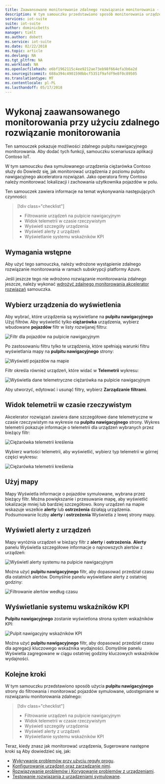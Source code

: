 ```yaml
---
title: Zaawansowane monitorowanie zdalnego rozwiązanie monitorowania - Azure | Dokumentacja firmy Microsoft
description: W tym samouczku przedstawiono sposób monitorowania urządzeń ze zdalnego pulpitu nawigacyjnego monitorowania rozwiązania.
services: iot-suite
suite: iot-suite
author: dominicbetts
manager: timlt
ms.author: dobett
ms.service: iot-suite
ms.date: 02/22/2018
ms.topic: article
ms.devlang: NA
ms.tgt_pltfrm: NA
ms.workload: NA
ms.openlocfilehash: e6bf1962115c4ee9212ae73eb98f664efa3b6a2d
ms.sourcegitcommit: 688a394c4901590bbcf5351f9afdf9e8f0c89505
ms.translationtype: MT
ms.contentlocale: pl-PL
ms.lasthandoff: 05/17/2018
---
```

# <a name="perform-advanced-monitoring-using-the-remote-monitoring-solution"></a>Wykonaj zaawansowanego monitorowania przy użyciu zdalnego rozwiązanie monitorowania

Ten samouczek pokazuje możliwości zdalnego pulpitu nawigacyjnego monitorowania. Aby dodać tych funkcji, samouczku scenariusza aplikacji Contoso IoT.

W tym samouczku dwa symulowanego urządzenia ciężarówka Contoso służy do Dowiedz się, jak monitorować urządzenia z poziomu pulpitu nawigacyjnego akceleratora rozwiązań. Jako operatora firmy Contoso należy monitorować lokalizacji i zachowania użytkownika pojazdów w polu.

Ten samouczek zawiera informacje na temat wykonywania następujących czynności:

>[!div class="checklist"]
> * Filtrowanie urządzeń na pulpicie nawigacyjnym
> * Widok telemetrii w czasie rzeczywistym
> * Wyświetl szczegóły urządzenia
> * Wyświetl alerty z urządzeń
> * Wyświetlanie systemu wskaźników KPI

## <a name="prerequisites"></a>Wymagania wstępne

Aby użyć tego samouczka, należy wdrożone wystąpienie zdalnego rozwiązanie monitorowania w ramach subskrypcji platformy Azure.

Jeśli jeszcze tego nie wdrożono rozwiązanie monitorowania zdalnego jeszcze, należy wykonać [wdrożyć zdalnego monitorowania akcelerator rozwiązań](../iot-accelerators/iot-accelerators-remote-monitoring-deploy.md) samouczka.

## <a name="choose-the-devices-to-display"></a>Wybierz urządzenia do wyświetlenia

Aby wybrać, które urządzenia są wyświetlane na **pulpitu nawigacyjnego** Użyj filtrów. Aby wyświetlić tylko **ciężarówka** urządzenia, wybierz wbudowane **pojazdów** filtr w listy rozwijanej filtru:

![Filtr dla pojazdów na pulpicie nawigacyjnym](media/iot-suite-remote-monitoring-monitor/dashboardtruckfilter.png)

Po zastosowaniu filtru tylko te urządzenia, które spełniają warunki filtru wyświetlania mapy na **pulpitu nawigacyjnego** strony:

![Wyświetl pojazdów na mapie](media/iot-suite-remote-monitoring-monitor/dashboardtruckmap.png)

Filtr określa również urządzeń, które widać w **Telemetrii** wykresu:

![Wyświetla dane telemetryczne ciężarówka na pulpicie nawigacyjnym](media/iot-suite-remote-monitoring-monitor/dashboardtelemetry.png)

Aby utworzyć, edytować i usunąć filtry, wybierz **Zarządzanie filtrami**.

## <a name="view-real-time-telemetry"></a>Widok telemetrii w czasie rzeczywistym

Akcelerator rozwiązań zawiera dane szczegółowe dane telemetryczne w czasie rzeczywistym na wykresie na **pulpitu nawigacyjnego** strony. Wykres telemetrii pokazuje informacje o telemetrii dla urządzeń wybranych przez bieżący filtr:

![Ciężarówka telemetrii kreślenia](media/iot-suite-remote-monitoring-monitor/dashboardtelemetryview.png)

Wybierz wartości telemetrii, aby wyświetlić, wybierz typ telemetrii w górnej części wykresu:

![Ciężarówka telemetrii kreślenia](media/iot-suite-remote-monitoring-monitor/dashboardselecttelemetry.png)

<!-- 05/01 - this features appears to have been removed
To pause the live telemetry display, choose **Flowing**. To re-enable the live display, choose **Pause**:

![Pause and restart telemetry display](media/iot-suite-remote-monitoring-monitor/dashboardtelemetrypause.png)-->

## <a name="use-the-map"></a>Użyj mapy

Mapy Wyświetla informacje o pojazdów symulowane, wybrana przez bieżący filtr. Można powiększanie i przesuwanie mapę, aby wyświetlić lokalizacje mniej lub bardziej szczegółowo. Ikony urządzeń na mapie wskazuje wszelkie **alerty** lub **ostrzeżenia** działają urządzenia. Podsumowanie liczby **alerty** i **ostrzeżenia** Wyświetla z lewej strony mapy.

<!-- 05/01 - cannot select a deice on the map
To view the device details, pan and zoom the map to locate the devices, then click the device on the map. The details include:

* Recent telemetry values
* Methods the device supports
* Device properties

![View device details on the dashboard](media/iot-suite-remote-monitoring-monitor/dashboarddevicedetail.png)-->

## <a name="view-alerts-from-your-devices"></a>Wyświetl alerty z urządzeń

Mapy wyróżnia urządzeń w bieżący filtr z **alerty** i **ostrzeżenia**. **Alerty** panelu Wyświetla szczegółowe informacje o najnowszych alertów z urządzeń:

![Wyświetl alerty systemu na pulpicie nawigacyjnym](media/iot-suite-remote-monitoring-monitor/dashboardsystemalarms.png)

Można użyć **pulpitu nawigacyjnego** filtr, aby dopasować przedział czasu dla ostatnich alertów. Domyślnie panelu wyświetlane alerty z ostatniej godziny:

![Filtrowanie alertów według czasu](media/iot-suite-remote-monitoring-monitor/dashboardalarmsfilter.png)

## <a name="view-the-system-kpis"></a>Wyświetlanie systemu wskaźników KPI

**Pulpitu nawigacyjnego** zostanie wyświetlona strona system wskaźników KPI:

![Pulpit nawigacyjny wskaźników KPI](media/iot-suite-remote-monitoring-monitor/dashboardkpis.png)

Można użyć **pulpitu nawigacyjnego** filtr, aby dopasować przedział czasu dla agregacji kluczowego wskaźnika wydajności. Domyślnie panelu Wyświetla zagregowane w ciągu ostatniej godziny kluczowych wskaźników wydajności.

## <a name="next-steps"></a>Kolejne kroki

W tym samouczku przedstawiono sposób użycia **pulpitu nawigacyjnego** strony do filtrowania i monitorować pojazdów symulowane, udostępniane w rozwiązaniu monitorowania zdalnego:

<!-- Repeat task list from intro -->
>[!div class="checklist"]
> * Filtrowanie urządzeń na pulpicie nawigacyjnym
> * Widok telemetrii w czasie rzeczywistym
> * Wyświetl szczegóły urządzenia
> * Wyświetl alerty z urządzeń
> * Wyświetlanie systemu wskaźników KPI

Teraz, kiedy znasz jak monitorować urządzenia, Sugerowane następne kroki są Aby dowiedzieć się, jak:

* [Wykrywanie problemów przy użyciu reguły progu](../iot-accelerators/iot-accelerators-remote-monitoring-automate.md).
* [Konfigurowanie urządzeń oraz zarządzanie nimi](./iot-suite-remote-monitoring-manage.md).
* [Rozwiązywanie problemów i Korygowanie problemów z urządzeniami](./iot-suite-remote-monitoring-maintain.md).
* [Testowanie rozwiązania z urządzeniami symulowane](iot-suite-remote-monitoring-test.md).

<!-- Next tutorials in the sequence -->